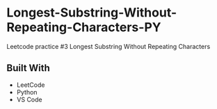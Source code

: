 # Longest-Substring-Without-Repeating-Characters-PY
Leetcode practice #3 Longest Substring Without Repeating Characters

## Built With
- LeetCode
- Python
- VS Code
